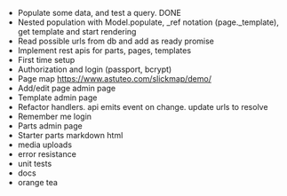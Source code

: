 * Populate some data, and test a query. DONE
* Nested population with Model.populate, _ref notation (page._template), get template and start rendering
* Read possible urls from db and add as ready promise
* Implement rest apis for parts, pages, templates
* First time setup
* Authorization and login (passport, bcrypt)
* Page map https://www.astuteo.com/slickmap/demo/
* Add/edit page admin page
* Template admin page
* Refactor handlers. api emits event on change. update urls to resolve
* Remember me login
* Parts admin page
* Starter parts
    markdown
    html
* media uploads
* error resistance
* unit tests
* docs
* orange tea